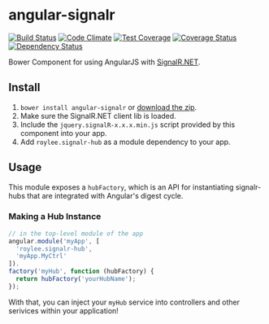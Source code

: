 
# angular-signalr 
[![Build Status](https://travis-ci.org/roylee0704/angular-socket-signalr.svg?branch=master)](https://travis-ci.org/roylee0704/angular-socket-signalr)
[![Code Climate](https://codeclimate.com/github/roylee0704/angular-socket-signalr/badges/gpa.svg)](https://codeclimate.com/github/roylee0704/angular-socket-signalr)
[![Test Coverage](https://codeclimate.com/github/roylee0704/angular-socket-signalr/badges/coverage.svg)](https://codeclimate.com/github/roylee0704/angular-socket-signalr/coverage)
[![Coverage Status](https://coveralls.io/repos/roylee0704/angular-socket-signalr/badge.png?branch=master)](https://coveralls.io/r/roylee0704/angular-socket-signalr?branch=master) 
[![Dependency Status](https://gemnasium.com/roylee0704/angular-socket-signalr.svg)](https://gemnasium.com/roylee0704/angular-socket-signalr)


Bower Component for using AngularJS with [SignalR.NET](http://signalr.net/).


## Install

1. `bower install angular-signalr` or [download the zip](https://github.com/roylee0704/angular-signalr/archive/master.zip).
2. Make sure the SignalR.NET client lib is loaded.
3. Include the `jquery.signalR-x.x.x.min.js` script provided by this component into your app.
4. Add `roylee.signalr-hub` as a module dependency to your app.


## Usage

This module exposes a `hubFactory`, which is an API for instantiating
signalr-hubs that are integrated with Angular's digest cycle.



### Making a Hub Instance

```javascript
// in the top-level module of the app
angular.module('myApp', [
  'roylee.signalr-hub',
  'myApp.MyCtrl'
]).
factory('myHub', function (hubFactory) {
  return hubFactory('yourHubName');
});
```

With that, you can inject your `myHub` service into controllers and
other serivices within your application!
